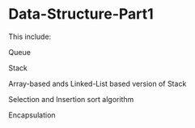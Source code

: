 # Data-Structure-Part1
This include:

Queue

Stack

Array-based ands Linked-List based version of Stack

Selection and Insertion sort algorithm

Encapsulation
